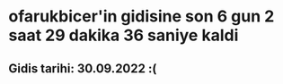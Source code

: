 # ofarukbicer'in gidisine son 6 gun 2 saat 29 dakika 36 saniye kaldi

## Gidis tarihi: 30.09.2022 :(